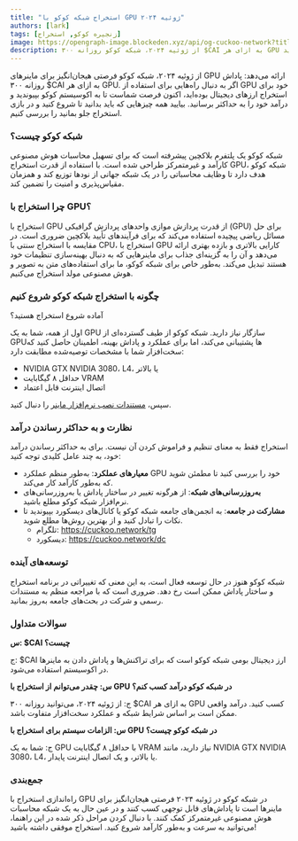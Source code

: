 ```yaml
---
title: "استخراج شبکه کوکو با GPU ژوئیه ۲۰۲۴"
authors: [lark]
tags: [زنجیره کوکو, استخراج]
image: https://opengraph-image.blockeden.xyz/api/og-cuckoo-network?title=استخراج%20شبکه%20کوکو%20با%20GPU%20ژوئیه%۲۰۲۴
description: از ژوئیه ۲۰۲۴، شبکه کوکو روزانه ۳۰۰ $CAI به ازای هر GPU به ماینرها پاداش می‌دهد. به راهنمای ما بپیوندید تا یاد بگیرید چگونه نود ماینر خود را راه‌اندازی کنید و شروع به کسب درآمد کنید.
---
```


از ژوئیه ۲۰۲۴، شبکه کوکو فرصتی هیجان‌انگیز برای ماینرهای GPU ارائه می‌دهد: پاداش روزانه ۳۰۰ $CAI به ازای هر GPU. اگر به دنبال راه‌هایی برای استفاده از GPU خود برای استخراج ارزهای دیجیتال بوده‌اید، اکنون فرصت شماست تا به اکوسیستم کوکو بپیوندید و درآمد خود را به حداکثر برسانید. بیایید همه چیزهایی که باید بدانید تا شروع کنید و در بازی استخراج جلو بمانید را بررسی کنیم.

### شبکه کوکو چیست؟

شبکه کوکو یک پلتفرم بلاکچین پیشرفته است که برای تسهیل محاسبات هوش مصنوعی کارآمد و غیرمتمرکز طراحی شده است. با استفاده از قدرت استخراج GPU، شبکه کوکو هدف دارد تا وظایف محاسباتی را در یک شبکه جهانی از نودها توزیع کند و همزمان مقیاس‌پذیری و امنیت را تضمین کند.

### چرا استخراج با GPU؟

استخراج با GPU از قدرت پردازش موازی واحدهای پردازش گرافیکی (GPU) برای حل مسائل ریاضی پیچیده استفاده می‌کند که برای فرآیندهای تأیید بلاکچین ضروری است. در مقایسه با استخراج سنتی با CPU، استخراج با GPU کارایی بالاتری و بازده بهتری ارائه می‌دهد و آن را به گزینه‌ای جذاب برای ماینرهایی که به دنبال بهینه‌سازی تنظیمات خود هستند تبدیل می‌کند. به‌طور خاص برای شبکه کوکو، ما برای استفاده‌های متن به تصویر و هوش مصنوعی مولد استخراج می‌کنیم.

### چگونه با استخراج شبکه کوکو شروع کنیم

آماده شروع استخراج هستید؟

اول از همه، شما به یک GPU سازگار نیاز دارید. شبکه کوکو از طیف گسترده‌ای از GPUها پشتیبانی می‌کند، اما برای عملکرد و پاداش بهینه، اطمینان حاصل کنید که سخت‌افزار شما با مشخصات توصیه‌شده مطابقت دارد:

- NVIDIA GTX NVIDIA 3080، L4، یا بالاتر
- حداقل ۸ گیگابایت VRAM
- اتصال اینترنت قابل اعتماد

سپس، [مستندات نصب نرم‌افزار ماینر](/docs/cuckoo-ai/ai-node) را دنبال کنید.

### نظارت و به حداکثر رساندن درآمد

استخراج فقط به معنای تنظیم و فراموش کردن آن نیست. برای به حداکثر رساندن درآمد خود، به چند عامل کلیدی توجه کنید:

- **معیارهای عملکرد**: به‌طور منظم عملکرد GPU خود را بررسی کنید تا مطمئن شوید که به‌طور کارآمد کار می‌کند.
- **به‌روزرسانی‌های شبکه**: از هرگونه تغییر در ساختار پاداش یا به‌روزرسانی‌های نرم‌افزار شبکه کوکو مطلع باشید.
- **مشارکت در جامعه**: به انجمن‌های جامعه شبکه کوکو یا کانال‌های دیسکورد بپیوندید تا نکات را تبادل کنید و از بهترین روش‌ها مطلع شوید.
  - تلگرام: https://cuckoo.network/tg
  - دیسکورد: https://cuckoo.network/dc

### توسعه‌های آینده

شبکه کوکو هنوز در حال توسعه فعال است، به این معنی که تغییراتی در برنامه استخراج و ساختار پاداش ممکن است رخ دهد. ضروری است که با مراجعه منظم به مستندات رسمی و شرکت در بحث‌های جامعه به‌روز بمانید.

### سوالات متداول

**س: $CAI چیست؟**

ج: $CAI ارز دیجیتال بومی شبکه کوکو است که برای تراکنش‌ها و پاداش دادن به ماینرها در اکوسیستم استفاده می‌شود.

**س: چقدر می‌توانم از استخراج با GPU در شبکه کوکو درآمد کسب کنم؟**

ج: از ژوئیه ۲۰۲۴، می‌توانید روزانه ۳۰۰ $CAI به ازای هر GPU کسب کنید. درآمد واقعی ممکن است بر اساس شرایط شبکه و عملکرد سخت‌افزار متفاوت باشد.

**س: الزامات سیستم برای استخراج با GPU در شبکه کوکو چیست؟**

ج: شما به یک GPU با حداقل ۸ گیگابایت VRAM نیاز دارید، مانند NVIDIA GTX NVIDIA 3080، L4، یا بالاتر، و یک اتصال اینترنت پایدار.

### جمع‌بندی

راه‌اندازی استخراج با GPU در شبکه کوکو در ژوئیه ۲۰۲۴ فرصتی هیجان‌انگیز برای ماینرها است تا پاداش‌های قابل توجهی کسب کنند و در عین حال به یک شبکه محاسبات هوش مصنوعی غیرمتمرکز کمک کنند. با دنبال کردن مراحل ذکر شده در این راهنما، می‌توانید به سرعت و به‌طور کارآمد شروع کنید. استخراج موفقی داشته باشید!
